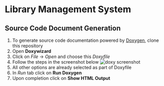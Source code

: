 # Library Management System

## Source Code Document Generation

1. To generate source code documentation powered by [Doxygen](https://www.doxygen.nl/index.html), clone this repository
2. Open **Doxywizard**
3. Click on _File_ -> _Open_ and choose this _Doxyfile_
4. Follow the steps in the screenshot below
![doxy screenshot](https://github.com/IITH-CS1023/cs1023-sdf-project-team-4/blob/main/docs/Screenshots/Doxygen/doxyfile_screenshot.png)
5. All other options are already selected as part of Doxyfile
6. In _Run_ tab click on **Run Doxygen**
7. Upon completion click on **Show HTML Output**
